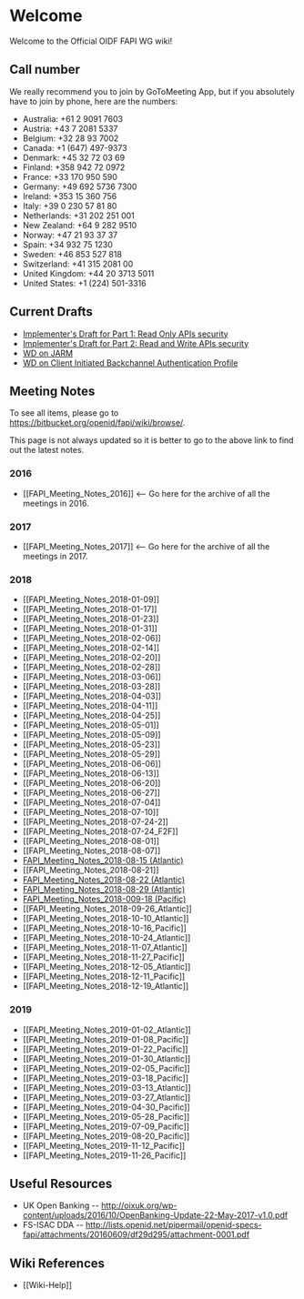 # Welcome

Welcome to the Official OIDF FAPI WG wiki! 

## Call number

We really recommend you to join by GoToMeeting App, but if you absolutely have to join by phone, here are the numbers: 

* Australia: +61 2 9091 7603
* Austria: +43 7 2081 5337
* Belgium: +32 28 93 7002
* Canada: +1 (647) 497-9373
* Denmark: +45 32 72 03 69
* Finland: +358 942 72 0972
* France: +33 170 950 590
* Germany: +49 692 5736 7300
* Ireland: +353 15 360 756
* Italy: +39 0 230 57 81 80
* Netherlands: +31 202 251 001
* New Zealand: +64 9 282 9510
* Norway: +47 21 93 37 37
* Spain: +34 932 75 1230
* Sweden: +46 853 527 818
* Switzerland: +41 315 2081 00
* United Kingdom: +44 20 3713 5011
* United States: +1 (224) 501-3316

## Current Drafts

* [Implementer's Draft for Part 1: Read Only APIs security](https://bitbucket.org/openid/fapi/src/master/Financial_API_WD_001.md)
* [Implementer's Draft for Part 2: Read and Write APIs security](https://bitbucket.org/openid/fapi/src/master/Financial_API_WD_002.md)
* [WD on JARM](https://bitbucket.org/openid/fapi/src/master/Financial_API_JWT_Secured_Authorization_Response_Mode.md)
* [WD on Client Initiated Backchannel Authentication Profile](https://bitbucket.org/openid/fapi/src/master/Financial_API_WD_CIBA.md?at=master) 

## Meeting Notes

To see all items, please go to https://bitbucket.org/openid/fapi/wiki/browse/. 

This page is not always updated so it is better to go to the above link to find out the latest notes. 

### 2016

* [[FAPI_Meeting_Notes_2016]] <-- Go here for the archive of all the meetings in 2016. 

### 2017 

* [[FAPI_Meeting_Notes_2017]] <-- Go here for the archive of all the meetings in 2017. 

### 2018

* [[FAPI_Meeting_Notes_2018-01-09]]
* [[FAPI_Meeting_Notes_2018-01-17]]
* [[FAPI_Meeting_Notes_2018-01-23]]
* [[FAPI_Meeting_Notes_2018-01-31]]
* [[FAPI_Meeting_Notes_2018-02-06]]
* [[FAPI_Meeting_Notes_2018-02-14]]
* [[FAPI_Meeting_Notes_2018-02-20]]
* [[FAPI_Meeting_Notes_2018-02-28]]
* [[FAPI_Meeting_Notes_2018-03-06]]
* [[FAPI_Meeting_Notes_2018-03-28]]
* [[FAPI_Meeting_Notes_2018-04-03]]
* [[FAPI_Meeting_Notes_2018-04-11]]
* [[FAPI_Meeting_Notes_2018-04-25]]
* [[FAPI_Meeting_Notes_2018-05-01]]
* [[FAPI_Meeting_Notes_2018-05-09]]
* [[FAPI_Meeting_Notes_2018-05-23]]
* [[FAPI_Meeting_Notes_2018-05-29]]
* [[FAPI_Meeting_Notes_2018-06-06]]
* [[FAPI_Meeting_Notes_2018-06-13]]
* [[FAPI_Meeting_Notes_2018-06-20]]
* [[FAPI_Meeting_Notes_2018-06-27]]
* [[FAPI_Meeting_Notes_2018-07-04]]
* [[FAPI_Meeting_Notes_2018-07-10]]
* [[FAPI_Meeting_Notes_2018-07-24-2]]
* [[FAPI_Meeting_Notes_2018-07-24_F2F]]
* [[FAPI_Meeting_Notes_2018-08-01]]
* [[FAPI_Meeting_Notes_2018-08-07]]
* [FAPI_Meeting_Notes_2018-08-15 (Atlantic)](https://bitbucket.org/openid/fapi/wiki/FAPI_Meeting_Notes_2018-08-15%20(Atlantic))
* [[FAPI_Meeting_Notes_2018-08-21]]
* [FAPI_Meeting_Notes_2018-08-22 (Atlantic)](https://bitbucket.org/openid/fapi/wiki/FAPI_Meeting_Notes_2018-08-22%20(Atlantic))
* [FAPI_Meeting_Notes_2018-08-29 (Atlantic)](https://bitbucket.org/openid/fapi/wiki/FAPI_Meeting_Notes_2018-08-29%20(Atlantic))
* [FAPI_Meeting_Notes_2018-009-18 (Pacific)](https://bitbucket.org/openid/fapi/wiki/FAPI_Meeting_Notes_2018-09-18%20Pacific)
* [[FAPI_Meeting_Notes_2018-09-26_Atlantic]]
* [[FAPI_Meeting_Notes_2018-10-10_Atlantic]]
* [[FAPI_Meeting_Notes_2018-10-16_Pacific]]
* [[FAPI_Meeting_Notes_2018-10-24_Atlantic]]
* [[FAPI_Meeting_Notes_2018-11-07_Atlantic]]
* [[FAPI_Meeting_Notes_2018-11-27_Pacific]]
* [[FAPI_Meeting_Notes_2018-12-05_Atlantic]] 
* [[FAPI_Meeting_Notes_2018-12-11_Pacific]] 
* [[FAPI_Meeting_Notes_2018-12-19_Atlantic]] 

### 2019

* [[FAPI_Meeting_Notes_2019-01-02_Atlantic]] 
* [[FAPI_Meeting_Notes_2019-01-08_Pacific]] 
* [[FAPI_Meeting_Notes_2019-01-22_Pacific]]  
* [[FAPI_Meeting_Notes_2019-01-30_Atlantic]]
* [[FAPI_Meeting_Notes_2019-02-05_Pacific]]
* [[FAPI_Meeting_Notes_2019-03-18_Pacific]]
* [[FAPI_Meeting_Notes_2019-03-13_Atlantic]]
* [[FAPI_Meeting_Notes_2019-03-27_Atlantic]]
* [[FAPI_Meeting_Notes_2019-04-30_Pacific]]
* [[FAPI_Meeting_Notes_2019-05-28_Pacific]]
* [[FAPI_Meeting_Notes_2019-07-09_Pacific]]
* [[FAPI_Meeting_Notes_2019-08-20_Pacific]]
* [[FAPI_Meeting_Notes_2019-11-12_Pacific]]
* [[FAPI_Meeting_Notes_2019-11-26_Pacific]]

## Useful Resources

* UK Open Banking -- http://oixuk.org/wp-content/uploads/2016/10/OpenBanking-Update-22-May-2017-v1.0.pdf
* FS-ISAC DDA -- http://lists.openid.net/pipermail/openid-specs-fapi/attachments/20160609/df29d295/attachment-0001.pdf

## Wiki References

* [[Wiki-Help]]